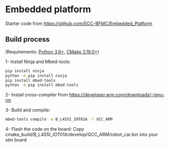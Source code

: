 # Embedded platform

Starter code from https://github.com/ECC-BFMC/Embedded_Platform

## Build process

(Requirements: [Python 3.6+](https://www.python.org/downloads/), [CMake 3.19.0+](https://cmake.org/download/))

1- Install Ninja and Mbed-tools:
```sh
pip install ninja
python -m pip install ninja
pip install mbed-tools
python -m pip install mbed-tools
```

2- Install cross-compiler from https://developer.arm.com/downloads/-/gnu-rm

3- Build and compile:
```sh
mbed-tools compile -m B_L4S5I_IOT01A -t GCC_ARM
```

4- Flash the code on the board:
Copy cmake_build/B_L4S5I_IOT01A/develop/GCC_ARM/robot_car.bin into your stm board
